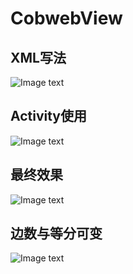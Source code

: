 # CobwebView
## XML写法
![Image text](https://github.com/naruto8/CobwebView/blob/master/pic/viewxml.png)
</br>
## Activity使用
![Image text](https://github.com/ma1291870239/CobwebView/blob/master/pic/view.png)
</br>
## 最终效果
![Image text](https://github.com/ma1291870239/CobwebView/blob/master/pic/Screenshot_1528169022.png)
</br>
## 边数与等分可变
![Image text](https://github.com/manaruto8/CustomView/blob/master/RadarChartView/pic/1.gif)
